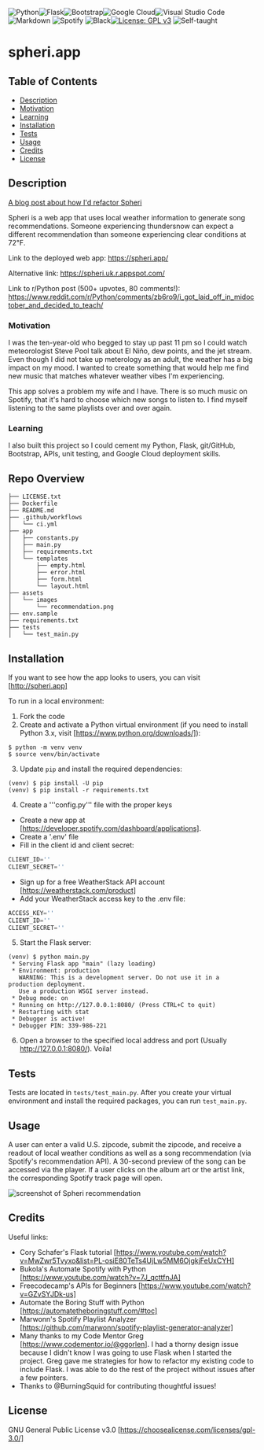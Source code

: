 ![Python](https://img.shields.io/badge/python-3670A0?style=for-the-badge&logo=python&logoColor=ffdd54)![Flask](https://img.shields.io/badge/flask-%23000.svg?style=for-the-badge&logo=flask&logoColor=white)![Bootstrap](https://img.shields.io/badge/bootstrap-%23563D7C.svg?style=for-the-badge&logo=bootstrap&logoColor=white)![Google Cloud](https://img.shields.io/badge/GoogleCloud-%234285F4.svg?style=for-the-badge&logo=google-cloud&logoColor=white)![Visual Studio Code](https://img.shields.io/badge/Visual%20Studio%20Code-0078d7.svg?style=for-the-badge&logo=visual-studio-code&logoColor=white)![Markdown](https://img.shields.io/badge/markdown-%23000000.svg?style=for-the-badge&logo=markdown&logoColor=white) ![Spotify](https://img.shields.io/badge/Spotify-1ED760?style=for-the-badge&logo=spotify&logoColor=white) ![Black](https://img.shields.io/badge/code%20style-black-black)[![License: GPL v3](https://img.shields.io/badge/License-GPLv3-blue.svg)](https://www.gnu.org/licenses/gpl-3.0) ![Self-taught](https://img.shields.io/badge/Self--taught-First%20Public%20Project-brightgreen_)

# spheri.app

## Table of Contents

- [Description](#description)
- [Motivation](#motivation)
- [Learning](#learning)
- [Installation](#installation)
- [Tests](#tests)
- [Usage](#usage)
- [Credits](#credits)
- [License](#license)


## Description

[A blog post about how I'd refactor Spheri](https://candace.dev/project-refactor/)

Spheri is a web app that uses local weather information to generate song recommendations. Someone experiencing thundersnow can expect a different recommendation than someone experiencing clear conditions at 72℉.

Link to the deployed web app: https://spheri.app/ 

Alternative link: https://spheri.uk.r.appspot.com/

Link to r/Python post (500+ upvotes, 80 comments!): https://www.reddit.com/r/Python/comments/zb6ro9/i_got_laid_off_in_midoctober_and_decided_to_teach/

### Motivation

I was the ten-year-old who begged to stay up past 11 pm so I could watch meteorologist Steve Pool talk about El Niño, dew points, and the jet stream. Even though I did not take up meterology as an adult, the weather has a big impact on my mood. I wanted to create something that would help me find new music that matches whatever weather vibes I'm experiencing.

This app solves a problem my wife and I have. There is so much music on Spotify, that it's hard to choose which new songs to listen to. I find myself listening to the same playlists over and over again.

### Learning

I also built this project so I could cement my Python, Flask, git/GitHub, Bootstrap, APIs, unit testing, and Google Cloud deployment skills.

## Repo Overview
```shell
├── LICENSE.txt
├── Dockerfile
├── README.md
├── .github/workflows
│   └── ci.yml
├── app
│   ├── constants.py
│   ├── main.py
│   ├── requirements.txt
│   └── templates
│       ├── empty.html
│       ├── error.html
│       ├── form.html
│       └── layout.html
├── assets
│   └── images
│       └── recommendation.png
├── env.sample
├── requirements.txt
├── tests
│   └── test_main.py
```

## Installation

If you want to see how the app looks to users, you can visit [http://spheri.app]

To run in a local environment:

1. Fork the code
2. Create and activate a Python virtual environment (if you need to install Python 3.x, visit [https://www.python.org/downloads/]):

```shell
$ python -m venv venv
$ source venv/bin/activate
```

3. Update `pip` and install the required dependencies:

```shell
(venv) $ pip install -U pip
(venv) $ pip install -r requirements.txt
```

4. Create a '''config.py''' file with the proper keys

- Create a new app at [https://developer.spotify.com/dashboard/applications].
- Create a '.env' file
- Fill in the client id and client secret:
```python
CLIENT_ID=''
CLIENT_SECRET=''
```
- Sign up for a free WeatherStack API account [https://weatherstack.com/product]
- Add your WeatherStack access key to the .env file:
```python
ACCESS_KEY=''
CLIENT_ID=''
CLIENT_SECRET=''
```

5. Start the Flask server:

```shell
(venv) $ python main.py
 * Serving Flask app "main" (lazy loading)
 * Environment: production
   WARNING: This is a development server. Do not use it in a production deployment.
   Use a production WSGI server instead.
 * Debug mode: on
 * Running on http://127.0.0.1:8080/ (Press CTRL+C to quit)
 * Restarting with stat
 * Debugger is active!
 * Debugger PIN: 339-986-221
 ```

 6. Open a browser to the specified local address and port (Usually http://127.0.0.1:8080/). Voila! 

## Tests

Tests are located in ```tests/test_main.py```. After you create your virtual environment and install the required packages, you can run ```test_main.py```. 

## Usage

A user can enter a valid U.S. zipcode, submit the zipcode, and receive a readout of local weather conditions as well as a song recommendation (via Spotify's recommendation API). A 30-second preview of the song can be accessed via the player. If a user clicks on the album art or the artist link, the corresponding Spotify track page will open.

![screenshot of Spheri recommendation](assets/images/recommendation.png)


## Credits

Useful links:
- Cory Schafer's Flask tutorial [https://www.youtube.com/watch?v=MwZwr5Tvyxo&list=PL-osiE80TeTs4UjLw5MM6OjgkjFeUxCYH]
- Bukola's Automate Spotify with Python [https://www.youtube.com/watch?v=7J_qcttfnJA]
- Freecodecamp's APIs for Beginners [https://www.youtube.com/watch?v=GZvSYJDk-us]
- Automate the Boring Stuff with Python [https://automatetheboringstuff.com/#toc]
- Marwonn's Spotify Playlist Analyzer [https://github.com/marwonn/spotify-playlist-generator-analyzer]
- Many thanks to my Code Mentor Greg [https://www.codementor.io/@ggorlen]. I had a thorny design issue because I didn't know I was going to use Flask when I started the project. Greg gave me strategies for how to refactor my existing code to include Flask. I was able to do the rest of the project without issues after a few pointers.
- Thanks to @BurningSquid for contributing thoughtful issues!   

## License

GNU General Public License v3.0 [https://choosealicense.com/licenses/gpl-3.0/]
